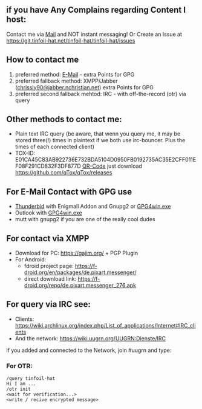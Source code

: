 ## if you have Any Complains regarding Content I host:
Contact me via [Mail](mailto:mail@tinfoil-hat.net) and NOT instant messaging! Or Create an Issue at https://git.tinfoil-hat.net/tinfoil-hat/tinfoil-hat/issues


## How to contact me

1. preferred method: [E-Mail](mailto:mail@tinfoil-hat.net) - extra Points for GPG
2. preferred fallback method: XMPP/Jabber (chrissly90@jabber.nchristian.net) extra Points for GPG
3. preferred second fallback mehtod: IRC - with off-the-record (otr) via query

## Other methods to contact me:  
- Plain text IRC query (be aware, that wenn you query me, it may be stored three(!) times in plaintext if we both use irc-bouncer. Plus the times of each connected client)  
- TOX-ID: E01CA45C83AB922736E732BDA5104D0950FB0192735AC35E2CFF011EF08F291CD832F3DF877D
[QR-Code](https://drop.tinfoil-hat.net/file/ZL1aWag08bRELAs5/HwFkH9NY3qR0qkBI/qr-code.png)
just download https://github.com/qTox/qTox/releases


## For E-Mail Contact with GPG use 
- [Thunderbid](https://www.thunderbird.net/en-US/) with Enigmail Addon  and Gnupg2 or [GPG4win.exe](https://www.gpg4win.org/)  
- Outlook with [GPG4win.exe](https://www.gpg4win.org/)  
- mutt with gnupg2 if you are one of the really cool dudes  

## For contact via XMPP
- Download for PC: https://gajim.org/ + PGP Plugin  
- For Android:
    - fdroid project page: https://f-droid.org/en/packages/de.pixart.messenger/  
    - direct download link: https://f-droid.org/repo/de.pixart.messenger_276.apk  

## For query via IRC see:
- Clients: https://wiki.archlinux.org/index.php/List_of_applications/Internet#IRC_clients
- And the network: https://wiki.uugrn.org/UUGRN:Dienste/IRC  

if you added and connected to the Network, join #uugrn and type:  

### For OTR:
```
/query tinfoil-hat
Hi I am ...
/otr init
<wait for verification...>
<write / recive encrypted message>
```

